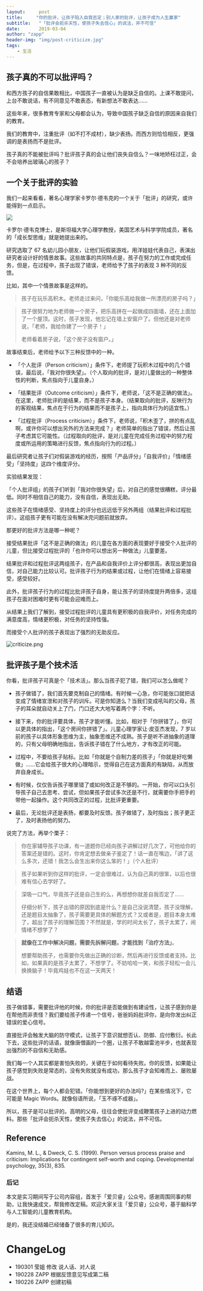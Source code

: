 ```yaml
---
layout:     post
title:     "你的批评，让孩子陷入自我否定；别人家的批评，让孩子成为人生赢家"
subtitle:   "「批评会扼杀天性，使孩子失去信心」的说法，并不可信"
date:       2019-03-04
author: "zapp"
header-img: "img/post-criticize.jpg"
tags:
    - 生活
---
```



## 孩子真的不可以批评吗？

和西方孩子的自信果敢相比，中国孩子一直被认为是缺乏自信的。上课不敢提问，上台不敢说话，有不同意见不敢表态，有新想法不敢表达……

这些年来，很多教育专家和父母都会认为，导致中国孩子缺乏自信的原因来自我们的教育。

我们的教育中，注重批评（如不打不成材），缺少表扬。而西方则恰恰相反，更强调的是表扬而不是批评。

孩子真的不能被批评吗？批评孩子真的会让他们丧失自信么？一味地矫枉过正，会不会培养出玻璃心的孩子？

## 一个关于批评的实验

我们一起来看看，著名心理学家卡罗尔·德韦克的一个关于「批评」的研究，或许能得到一点启示。

![](https://ws1.sinaimg.cn/large/006tKfTcly1g0pvs220y4j30dw0dwq3a.jpg)

卡罗尔·德韦克博士，是斯坦福大学心理学教授，美国艺术与科学学院成员，著名的「成长型思维」就是她提出来的。

研究选取了 67 名幼儿园小朋友，让他们玩假装游戏，用洋娃娃代表自己，表演出研究者设计好的情景故事。这些故事的共同特点是，孩子在努力的工作或完成任务，但是，在过程中，孩子出现了错误，老师给予了孩子的表现 3 种不同的反馈。
 
比如，其中一个情景故事是这样的。

> 孩子在玩乐高积木。老师走过来问，「你能乐高给我做一所漂亮的房子吗？」

> 孩子很努力地为老师做一个房子，把乐高拼在一起做成四面墙，还在上面加了一个屋顶。这时，孩子发现，他忘记在墙上安窗户了。但他还是对老师说，「老师，我给你建了一个房子！」
> 
> 老师看着房子说，「这个房子没有窗户。」

故事结束后，老师给予以下三种反馈中的一种。

* 「个人批评（Person criticism）」条件下，老师提了玩积木过程中的几个错误，最后说，「我对你很失望」。（个人取向的批评，是对儿童做出的一种整体性的判断，焦点指向于儿童自身。）

* 「结果批评（Outcome criticism）」条件下，老师说，「这不是正确的做法」。在这里，老师批评的是结果，而不是孩子本身。（结果取向的批评，反映行为的客观结果，焦点在于行为的结果而不是孩子上，指向具体行为的适宜性。）

* 「过程批评（Process criticism）」条件下，老师说，「积木歪了，拼的有点乱啊，或许你可以想出另外的方法来完成？」老师简单的指出了错误，然后让孩子考虑其它可能性。（过程取向的批评，是对儿童在完成任务过程中的努力程度或所运用的策略进行反馈，焦点指向行为的过程。）

最后研究者让孩子们对假装游戏的经历，按照「产品评分」「自我评价」「情绪感受」「坚持度」这四个维度评分。

实验结果发现：

「个人批评组」的孩子们听到「我对你很失望」后，对自己的感觉很糟糕，评分最低。同时不相信自己的能力，没有自信，表现出无助。

这些孩子在情绪感受、坚持度上的评分也远远低于另外两组（结果批评和过程批评）。这组孩子更有可能在没有解决完问题前就放弃。

那更好的批评方法是哪一种呢？

接受结果批评「这不是正确的做法」的儿童在各方面的表现要好于接受个人批评的儿童，但比接受过程批评的「也许你可以想出另一种做法」儿童要差。

结果批评和过程批评这两组孩子，在产品和自我评价上评分都很高，表现出更加自信，对自己能力比较认可。批评孩子行为的结果或过程，让他们在情绪上容易接受，感受较好。

此外，批评孩子行为的过程比批评孩子自身，能让孩子的坚持度提升两倍多，这组孩子在面对困难时更有可能会迎难而上。

从结果上我们了解到，接受过程批评的儿童具有更积极的自我评价，对任务完成的满意度高，情绪更积极，对任务的坚持性强。

而接受个人批评的孩子表现出了强烈的无助反应。

![criticize.png](https://pics.ibrainbaby.cn/share/criticize.png)

## 批评孩子是个技术活

你看，批评孩子可真是个「技术活」。那么当孩子犯了错，我们可以怎么做呢？

* 孩子做错了，我们首先要克制自己的情绪。有时候一心急，你可能张口就把话变成了情绪宣泄和对孩子的训斥。可是你知道么？当我们变成吼叫的父母，孩子的耳朵就自动关上了门，门口还大大地写着两个字：不听。

* 接下来，你的批评要具体，孩子才能听懂。比如，相对于「你拼错了」，你可以更具体的指出，「这个房间你拼错了」。儿童心理学家让·皮亚杰发现，7 岁以前的孩子以具体形象思维为主，抽象思维还不成熟。孩子是听不进抽象的道理的，只有父母明确地指出，告诉孩子错在了什么地方，才有改正的可能。

* 过程中，不要给孩子贴标。比如「你就是个自制力差的孩子」「你就是好吃懒做」……它会给孩子很大的心理暗示，觉得自己在这方面真的有缺陷，从而放弃自身成长。

* 有时候，仅仅告诉孩子哪里错了或如何改正是不够的。一开始，你可以口头引导孩子自己去思考、尝试，但如果孩子尝试多次还是不行，就需要你手把手的带他一起操作。这个共同改正的过程，比批评更重要。

* 最后，无论批评还是表扬，都要及时反馈。孩子做错了，及时指出；孩子更正了，及时表扬他的努力。

说完了方法，再举个栗子：

> 你在家辅导孩子功课，有一道题你已经向孩子讲解过好几次了，可他给你的答案还是错的。这时，你肯定想去做亲子鉴定了！话一直在嘴边，「讲了这么多次，还错！我怎么会生出来你这么笨的！」（个人批评）

> 孩子如果听到你这样的批评，一定会很难过，认为自己真的很笨，以后也很难有信心去学好了。

> 深吸一口气，毕竟孩子还是自己生的么，再想想你就差自我否定了……
> 
> 仔细分析下，孩子出错的原因到底是什么？是自己没说清楚，孩子没理解，还是题目太抽象了，孩子需要更具体的解题方式？又或者是，题目本身太难了，超出了孩子的理解范围？不然就是，学的时间太长了，孩子太累了，闹情绪不想学了？

> **就像在工作中解决问题，需要先拆解问题，才能找到「治疗方法」**。
> 
> 想要帮助孩子，也需要你先做出正确的诊断，然后再进行反馈或者支持。比如，如果真的是孩子太累了，不想学了。不妨哈哈一笑，和孩子轻松一会儿换换脑子！毕竟鸡娃也不在这一天两天！

## 结语

孩子做错事，需要批评他的时候，你的批评是否能做到有建设性，让孩子感到你是在帮他而非责怪？我们要给孩子传递一个信号，爸爸妈妈批评你，是向你发出纠正错误的爱心信号。

直接批评会触发大脑的防守模式，让孩子下意识就想否认、防御、应付敷衍。长此下去，这些批评的话语，就像唐僧画的一个圈，让孩子不敢越雷池半步，也就表现出强烈的不自信和无助感。

我们每一个人其实都是害怕失败的，关键在于如何看待失败。你的反馈，如果能让孩子感觉到失败是常态的，没有失败就没有成功，那么孩子才会知难而上、屡败屡战。

在这个世界上，每个人都会犯错。「你能想到更好的办法吗?」在某些情况下，它可能是 Magic Words。就像俗语所说，「玉不琢不成器」。

所以，孩子是可以批评的。高明的父母，往往会使批评变成鞭策孩子上进的动力燃料。那些「批评会扼杀天性，使孩子失去信心」的说法，并不可信。

## Reference
Kamins, M. L., & Dweck, C. S. (1999). Person versus process praise and criticism: Implications for contingent self-worth and coping. Developmental psychology, 35(3), 835.

### 后记

本文是实习期间写于公司内容组，首发于「爱贝睿」公众号。感谢周围同事的帮助，让我快速成文，帮我修改定稿。欢迎大家关注「爱贝睿」公众号，基于脑科学与人工智能的儿童教育机构。

是的，我还没结婚已经储备了很多的育儿知识。

# ChangeLog
* 190301 莹姐  修改 说人话、对人说
* 190228 ZAPP 根据反馈意见写成第二稿
* 190226 ZAPP 创建初稿



